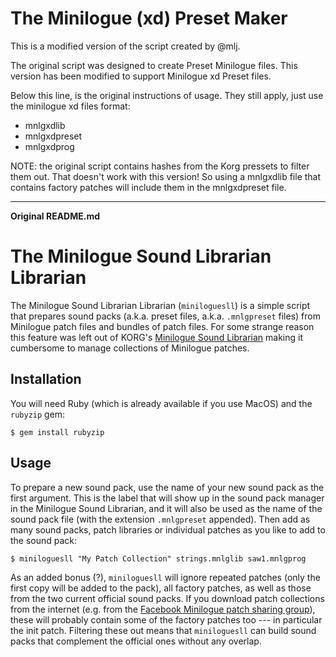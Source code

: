# The Minilogue (xd) Preset Maker

This is a modified version of the script created by @mlj.

The original script was designed to create Preset Minilogue files. This version has been modified to support Minilogue xd Preset files.

Below this line, is the original instructions of usage. They still apply, just use the minilogue xd files format:

- mnlgxdlib
- mnlgxdpreset
- mnlgxdprog

NOTE: the original script contains hashes from the Korg pressets to filter them out. That doesn't work with this version! So using a mnlgxdlib file that contains factory patches will include them in the mnlgxdpreset file.

---

**Original README.md**

# The Minilogue Sound Librarian Librarian

The Minilogue Sound Librarian Librarian (`miniloguesll`) is a simple script that prepares sound packs (a.k.a. preset files, a.k.a. `.mnlgpreset` files) from Minilogue patch files and bundles of patch files. For some strange reason this feature was left out of KORG's [Minilogue Sound Librarian](http://www.korg.com/uk/products/synthesizers/minilogue/librarian_contents.php) making it cumbersome to manage collections of Minilogue patches.

## Installation

You will need Ruby (which is already available if you use MacOS) and the `rubyzip` gem:

```
$ gem install rubyzip
```

## Usage

To prepare a new sound pack, use the name of your new sound pack as the first argument. This is the label that will show up in the sound pack manager in the Minilogue Sound Librarian, and it will also be used as the name of the sound pack file (with the extension `.mnlgpreset` appended). Then add as many sound packs, patch libraries or individual patches as you like to add to the sound pack:

```
$ miniloguesll "My Patch Collection" strings.mnlglib saw1.mnlgprog
```

As an added bonus (?), `miniloguesll` will ignore repeated patches (only the first copy will be added to the pack), all factory patches, as well as those from the two current official sound packs. If you download patch collections from the internet (e.g. from the [Facebook Minilogue patch sharing group](https://www.facebook.com/groups/1140022976008269/)), these will probably contain some of the factory patches too --- in particular the init patch. Filtering these out means that `miniloguesll` can build sound packs that complement the official ones without any overlap.
